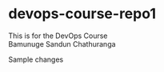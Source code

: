 # devops-course-repo1
This is for the DevOps Course <br>
Bamunuge Sandun Chathuranga


Sample changes


